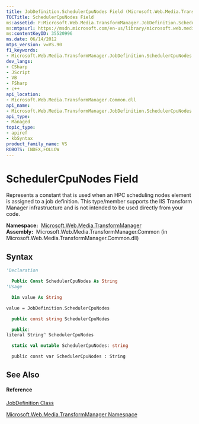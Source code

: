 ```yaml
---
title: JobDefinition.SchedulerCpuNodes Field (Microsoft.Web.Media.TransformManager)
TOCTitle: SchedulerCpuNodes Field
ms:assetid: F:Microsoft.Web.Media.TransformManager.JobDefinition.SchedulerCpuNodes
ms:mtpsurl: https://msdn.microsoft.com/en-us/library/microsoft.web.media.transformmanager.jobdefinition.schedulercpunodes(v=VS.90)
ms:contentKeyID: 35520996
ms.date: 06/14/2012
mtps_version: v=VS.90
f1_keywords:
- Microsoft.Web.Media.TransformManager.JobDefinition.SchedulerCpuNodes
dev_langs:
- CSharp
- JScript
- VB
- FSharp
- c++
api_location:
- Microsoft.Web.Media.TransformManager.Common.dll
api_name:
- Microsoft.Web.Media.TransformManager.JobDefinition.SchedulerCpuNodes
api_type:
- Managed
topic_type:
- apiref
- kbSyntax
product_family_name: VS
ROBOTS: INDEX,FOLLOW
---
```


# SchedulerCpuNodes Field

Represents a constant that is used when an HPC scheduling nodes element is assigned to a job definition. This type/member supports the IIS Transform Manager infrastructure and is not intended to be used directly from your code.

**Namespace:**  [Microsoft.Web.Media.TransformManager](microsoft-web-media-transformmanager-namespace.md)  
**Assembly:**  Microsoft.Web.Media.TransformManager.Common (in Microsoft.Web.Media.TransformManager.Common.dll)

## Syntax

``` vb
'Declaration

  Public Const SchedulerCpuNodes As String
'Usage

  Dim value As String

value = JobDefinition.SchedulerCpuNodes
```

``` csharp
  public const string SchedulerCpuNodes
```

``` c++
  public:
literal String^ SchedulerCpuNodes
```

``` fsharp
  static val mutable SchedulerCpuNodes: string
```

``` jscript
  public const var SchedulerCpuNodes : String
```

## See Also

#### Reference

[JobDefinition Class](jobdefinition-class-microsoft-web-media-transformmanager.md)

[Microsoft.Web.Media.TransformManager Namespace](microsoft-web-media-transformmanager-namespace.md)

